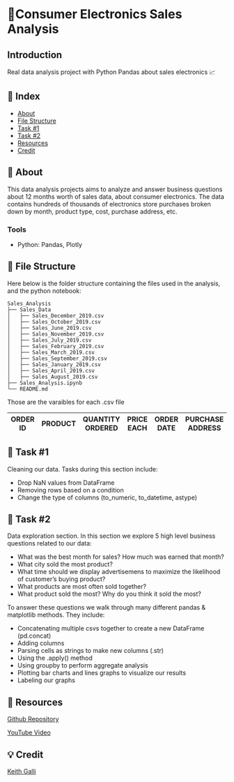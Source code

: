 # 📱Consumer Electronics Sales Analysis

## Introduction
Real data analysis project with Python Pandas about sales electronics 📈 

## 📒 Index
- [About](#beginner-about)
- [File Structure](#file_folder-file-structure)
- [Task #1](#wrench-task-#1)
- [Task #2](#wrench-task-#2)
- [Resources](#💾-resources)
- [Credit](#💡-credit)


##  📄 About
This data analysis projects aims to analyze and answer business questions about 12 months worth of sales data, about consumer electronics. The data contains hundreds of thousands of electronics store purchases broken down by month, product type, cost, purchase address, etc.

### Tools
- Python: Pandas, Plotly

##  📁 File Structure
Here below is the folder structure containing the files used in the analysis, and the python notebook:

```
Sales_Analysis
├── Sales_Data
│   ├── Sales_December_2019.csv
│   ├── Sales_October_2019.csv
│   ├── Sales_June_2019.csv
│   ├── Sales_November_2019.csv
│   ├── Sales_July_2019.csv
│   ├── Sales_February_2019.csv
│   ├── Sales_March_2019.csv
│   ├── Sales_September_2019.csv
│   ├── Sales_January_2019.csv
│   ├── Sales_April_2019.csv
│   ├── Sales_August_2019.csv
├── Sales_Analysis.ipynb
└── README.md
```

Those are the varaibles for each .csv file

| ORDER ID | PRODUCT | QUANTITY ORDERED | PRICE EACH | ORDER DATE | PURCHASE ADDRESS 
|----|------------|-------|-------|-------|-------|


##  🔧 Task #1
Cleaning our data. Tasks during this section include:

- Drop NaN values from DataFrame
- Removing rows based on a condition
- Change the type of columns (to_numeric, to_datetime, astype)

##  🔧 Task #2
Data exploration section. In this section we explore 5 high level business questions related to our data:

- What was the best month for sales? How much was earned that month?
- What city sold the most product?
- What time should we display advertisemens to maximize the likelihood of customer’s buying product?
- What products are most often sold together?
- What product sold the most? Why do you think it sold the most?

To answer these questions we walk through many different pandas & matplotlib methods. They include:

- Concatenating multiple csvs together to create a new DataFrame (pd.concat)
- Adding columns
- Parsing cells as strings to make new columns (.str)
- Using the .apply() method
- Using groupby to perform aggregate analysis
- Plotting bar charts and lines graphs to visualize our results
- Labeling our graphs

##  💾 Resources
[Github Repository](https://github.com/KeithGalli/Pandas-Data-Science-Tasks) 

[YouTube Video](https://www.youtube.com/watch?v=eMOA1pPVUc4&t=802s)

## 💡 Credit
[Keith Galli](https://github.com/KeithGalli)


